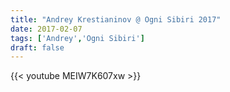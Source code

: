 ```yaml
---
title: "Andrey Krestianinov @ Ogni Sibiri 2017"
date: 2017-02-07
tags: ['Andrey','Ogni Sibiri']
draft: false
---
```

{{< youtube MEIW7K607xw >}}

